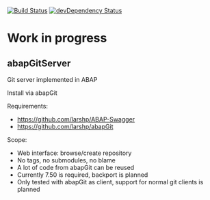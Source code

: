 [![Build Status](https://travis-ci.org/larshp/abapGitServer.svg?branch=master)](https://travis-ci.org/larshp/abapGitServer)
[![devDependency Status](https://david-dm.org/larshp/abapGitServer/dev-status.svg)](https://david-dm.org/larshp/abapGitServer#info=devDependencies)

# Work in progress

## abapGitServer
Git server implemented in ABAP

Install via abapGit

Requirements:
- https://github.com/larshp/ABAP-Swagger
- https://github.com/larshp/abapGit

Scope:
- Web interface: browse/create repository
- No tags, no submodules, no blame
- A lot of code from abapGit can be reused
- Currently 7.50 is required, backport is planned
- Only tested with abapGit as client, support for normal git clients is planned
